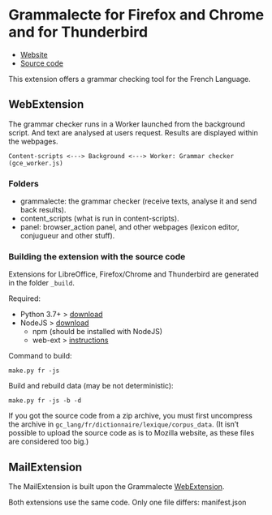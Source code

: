 # Grammalecte for Firefox and Chrome and for Thunderbird

* [Website](https://grammalecte.net)
* [Source code](http://grammalecte.net:8080/)

This extension offers a grammar checking tool for the French Language.


## WebExtension

The grammar checker runs in a Worker launched from the background script.
And text are analysed at users request. Results are displayed within
the webpages.

    Content-scripts <---> Background <---> Worker: Grammar checker (gce_worker.js)


### Folders

* grammalecte: the grammar checker (receive texts, analyse it and send back results).
* content_scripts (what is run in content-scripts).
* panel: browser_action panel, and other webpages (lexicon editor, conjugueur and other stuff).


### Building the extension with the source code

Extensions for LibreOffice, Firefox/Chrome and Thunderbird are generated in the folder `_build`.

Required:

* Python 3.7+ > [download](https://www.python.org/)
* NodeJS > [download](https://nodejs.org/)
  * npm (should be installed with NodeJS)
  * web-ext > [instructions](https://extensionworkshop.com/documentation/develop/getting-started-with-web-ext/)

Command to build:

    make.py fr -js

Build and rebuild data (may be not deterministic):

    make.py fr -js -b -d

If you got the source code from a zip archive, you must first uncompress the archive
in `gc_lang/fr/dictionnaire/lexique/corpus_data`. (It isn’t possible to upload the
source code as is to Mozilla website, as these files are considered too big.)


## MailExtension

The MailExtension is built upon the Grammalecte [WebExtension](https://addons.mozilla.org/fr/firefox/addon/grammalecte-fr/).

Both extensions use the same code. Only one file differs: manifest.json
